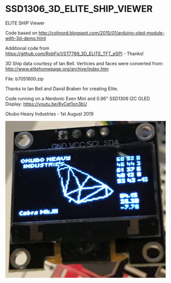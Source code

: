 # SSD1306_3D_ELITE_SHIP_VIEWER
ELITE SHIP Viewer

Code based on http://colinord.blogspot.com/2015/01/arduino-oled-module-with-3d-demo.html

Additional code from https://github.com/RobFis1/ST7789_3D_ELITE_TFT_eSPI - Thanks!

3D Ship data courtesy of Ian Bell. Verticies and faces were converted from: http://www.elitehomepage.org/archive/index.htm

File: b7051600.zip

Thanks to Ian Bell and David Braben for creating Elite.
 
Code running on a Nerdonic Exen Mini and 0.96" SSD1306 I2C OLED Display: https://youtu.be/8yCet1on3bU

Okubo Heavy Industries - 1st August 2019

![alt text](https://github.com/OkuboHeavyIndustries/SSD1306_3D_ELITE_SHIP_VIEWER/blob/master/CobramkIII.jpg)
